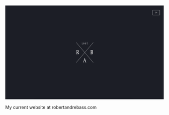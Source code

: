 <p align="center">
  <img src="Mainwebpage.png" width="550" height="300"/>
</p>
My current website at robertandrebass.com
